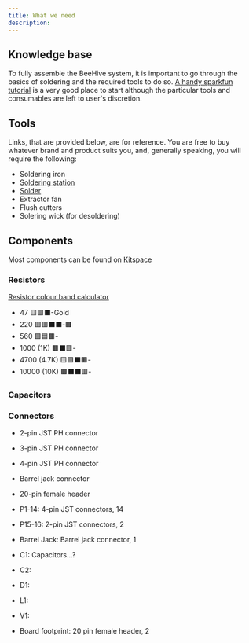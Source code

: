 ```yaml
---
title: What we need
description: 
---
```


## Knowledge base
To fully assemble the BeeHive system, it is important to go through the basics of soldering and the required tools to do so. [A handy sparkfun tutorial](https://learn.sparkfun.com/tutorials/how-to-solder-through-hole-soldering/all) is a very good place to start although the particular tools and consumables are left to user's discretion.

## Tools
Links, that are provided below, are for reference. You are free to buy whatever brand and product suits you, and, generally speaking, you will require the following:

- Soldering iron
- [Soldering station](https://www.amazon.co.uk/Soldering-Station%EF%BC%8CSoldering-Adjustable-Function-Switching/dp/B0B5GM885M/ref=sr_1_16?c=ts&keywords=Soldering+Stations&qid=1701894116&s=diy&sr=1-16&ts_id=1939419031)
- [Solder](https://uk.rs-online.com/web/p/solder/2441549)
- Extractor fan
- Flush cutters
- Solering wick (for desoldering)

## Components
Most components can be found on [Kitspace](https://kitspace.org)

### Resistors
[Resistor colour band calculator](https://www.digikey.co.uk/en/resources/conversion-calculators/conversion-calculator-resistor-color-code)  
- 47  🟨🟪⬛️-Gold  
- 220 🟥🟥⬛️⬛️-🟫  
- 560 🟩🟦🟫-  
- 1000 (1K) 🟫⬛️🟥-  
- 4700 (4.7K) 🟨🟪⬛️🟫-  
- 10000 (10K) 🟫⬛️⬛️🟥-  

### Capacitors

### Connectors
- 2-pin JST PH connector
- 3-pin JST PH connector
- 4-pin JST PH connector
- Barrel jack connector
- 20-pin female header

- P1-14: 4-pin JST connectors, 14
- P15-16: 2-pin JST connectors, 2
- Barrel Jack: Barrel jack connector, 1
- C1: Capacitors...?
- C2:
- D1:
- L1:
- V1:
- Board footprint: 20 pin female header, 2
